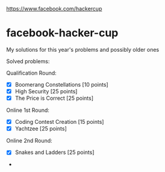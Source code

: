 https://www.facebook.com/hackercup

# facebook-hacker-cup
My solutions for this year's problems and possibly older ones

Solved problems:

Qualification Round:

- [x] Boomerang Constellations [10 points]
- [x] High Security [25 points]
- [x] The Price is Correct [25 points]

Online 1st Round:

- [x] Coding Contest Creation [15 points]
- [x] Yachtzee [25 points]

Online 2nd Round:

- [x] Snakes and Ladders [25 points]
- 
